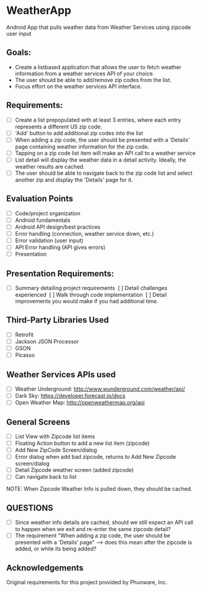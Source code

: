 # WeatherApp
Android App that pulls weather data from Weather Services using zipcode user input

## Goals:
- Create a list­based application that allows the user to fetch weather information from a weather services API of your choice. 
- The user should be able to add/remove zip codes from the list. 
- Focus effort on the weather services API interface.

## Requirements:
- [ ] Create a list pre­populated with at least 3 entries, where each entry represents a different US zip code.
- [ ] 'Add' button to add additional zip codes into the list
- [ ] When adding a zip code, the user should be presented with a 'Details’ page containing weather information for the zip code.
- [ ] Tapping on a zip code list item will make an API call to a weather service 
- [ ] List detail will display the weather data in a detail activity. Ideally, the weather results are cached.
- [ ] The user should be able to navigate back to the zip code list and select another zip and display the 'Details' page for it.

## Evaluation Points
- [ ] Code/project organization
- [ ] Android fundamentals
- [ ] Android API design/best practices
- [ ] Error handling (connection, weather service down, etc.)
- [ ] Error validation (user input)
- [ ] API Error handling (API gives errors)
- [ ] Presentation

## Presentation Requirements:
- [ ] Summary detailing project requirements
­ [ ] Detail challenges experienced
­ [ ] Walk through code implementation
­ [ ] Detail improvements you would make if you had additional time.

## Third-Party Libraries Used
- [ ] Retrofit
- [ ] Jackson JSON Processor
- [ ] GSON
- [ ] Picasso

## Weather Services APIs used
- [ ] Weather Underground: http://www.wunderground.com/weather/api/
- [ ] Dark Sky: https://developer.forecast.io/docs
- [ ] Open Weather Map: http://openweathermap.org/api

## General Screens
- [ ] List View with Zipcode list items
- [ ] Floating Action button to add a new list item (zipcode)
- [ ] Add New ZipCode Screen/dialog
- [ ] Error dialog when add bad zipcode, returns to Add New Zipcode screen/dialog
- [ ] Detail Zipcode weather screen (added zipcode)
- [ ] Can navigate back to list 

NOTE: When Zipcode Weather Info is pulled down, they should be cached.

## QUESTIONS
- [ ] Since weather info details are cached, should we still expect an API call to happen when we exit and re-enter the same zipcode detail?
- [ ] The requirement "When adding a zip code, the user should be presented with a 'Details’ page" --> does this mean after the zipcode is added, or while its being added?

## Acknowledgements
Original requirements for this project provided by Phunware, Inc.
